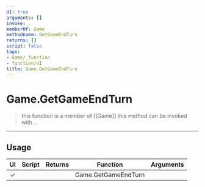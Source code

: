 ```yaml
---
UI: true
arguments: []
invoke: .
memberOf: Game
methodname: GetGameEndTurn
returns: []
script: false
tags:
- Game/_function
- function/UI
title: Game.GetGameEndTurn
---
```

# Game.GetGameEndTurn
> this function is a member of [[Game]]
> this method can be invoked with `.`
-----
## Usage
|  UI | Script | Returns | Function | Arguments |
|:---:|:------:|-------:|:--------:|:---------|
|✓| ||Game.GetGameEndTurn||

